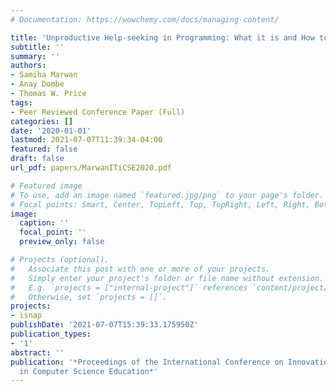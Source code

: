 ```yaml
---
# Documentation: https://wowchemy.com/docs/managing-content/

title: 'Unproductive Help-seeking in Programming: What it is and How to Address it?'
subtitle: ''
summary: ''
authors:
- Samiha Marwan
- Anay Dombe
- Thomas W. Price
tags:
- Peer Reviewed Conference Paper (Full)
categories: []
date: '2020-01-01'
lastmod: 2021-07-07T11:39:34-04:00
featured: false
draft: false
url_pdf: papers/MarwanITiCSE2020.pdf

# Featured image
# To use, add an image named `featured.jpg/png` to your page's folder.
# Focal points: Smart, Center, TopLeft, Top, TopRight, Left, Right, BottomLeft, Bottom, BottomRight.
image:
  caption: ''
  focal_point: ''
  preview_only: false

# Projects (optional).
#   Associate this post with one or more of your projects.
#   Simply enter your project's folder or file name without extension.
#   E.g. `projects = ["internal-project"]` references `content/project/deep-learning/index.md`.
#   Otherwise, set `projects = []`.
projects:
- isnap
publishDate: '2021-07-07T15:39:33.175950Z'
publication_types:
- '1'
abstract: ''
publication: '*Proceedings of the International Conference on Innovation and Technology
  in Computer Science Education*'
---
```

